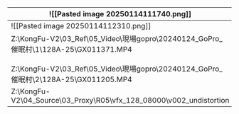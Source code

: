 | ![[Pasted image 20250114111740.png]]                                                                                                                                 |
| -------------------------------------------------------------------------------------------------------------------------------------------------------------------- |
| ![[Pasted image 20250114112310.png]]                                                                                                                                 |
| Z:\KongFu-V2\03_Ref\05_Video\現場gopro\20240124_GoPro_催眠村\1\128A-25\GX011371.MP4<br><br>Z:\KongFu-V2\03_Ref\05_Video\現場gopro\20240124_GoPro_催眠村\2\128A-25\GX011205.MP4 |
| Z:\KongFu-V2\04_Source\03_Proxy\R05\vfx_128_08000\v002_undistortion                                                                                                  |
